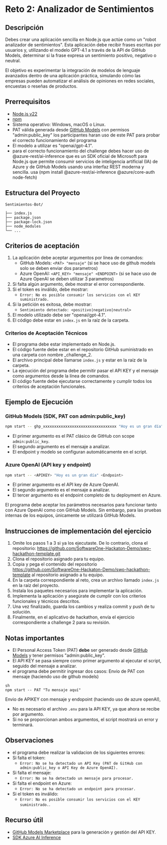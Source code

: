
# Reto 2: Analizador de Sentimientos


## Descripción

Debes crear una aplicación sencilla en Node.js que actúe como un "robot analizador de sentimientos". Esta aplicación debe recibir frases escritas por usuarios y, utilizando el modelo GPT-4.1 a través de la API de GitHub Models, determinar si la frase expresa un sentimiento positivo, negativo o neutral.

El objetivo es experimentar la integración de modelos de lenguaje avanzados dentro de una aplicación práctica, simulando cómo las empresas pueden automatizar el análisis de opiniones en redes sociales, encuestas o reseñas de productos.

## Prerrequisitos

- [Node.js v22](https://nodejs.org/en/download)
- [npm](https://docs.npmjs.com/downloading-and-installing-node-js-and-npm)
- Sistema operativo: Windows, macOS o Linux.
- PAT válida generada desde [GitHub Models](https://github.com/marketplace/models) con permisos "admin:public_key" los participantes haran uso de este PAT para probar el correcto funcionamiento del programa
- El modelo a utilizar es "openai/gpt-4.1".
- para el correcto funcionamiento del challenge debes hacer uso de @azure-rest/ai-inference que es un SDK oficial de Microsoft para Node.js que permite consumir servicios de inteligencia artificial (IA) de Azure y de GitHub Models usando una interfaz REST moderna y sencilla. usa (npm install @azure-rest/ai-inference @azure/core-auth node-fetch)

## Estructura del Proyecto

```
Sentimientos-Bot/

├── index.js
├── package.json
├── package-lock.json
├── node_modules    
└── ...
```

## Criterios de aceptación

1. La aplicación debe aceptar argumentos por línea de comandos:
   - GitHub Models: `<PAT> "mensaje"`                 (si se hace uso de github models solo se deben enviar dos parametros)
   - Azure OpenAI: `<API_KEY> "mensaje" <ENDPOINT>`   (si se hace uso de Azure OpenAI se deben utilizar 3 parametros)
2. Si falta algún argumento, debe mostrar el error correspondiente.
3. Si el token es inválido, debe mostrar:
   - `Error: No es posible consumir los servicios con el KEY suministrado.`
4. Si la petición es exitosa, debe mostrar:
   - `Sentimiento detectado: <positivo|negativo|neutral>`
5. El modelo utilizado debe ser "openai/gpt-4.1".
6. El código debe estar en `index.js` en la raíz de la carpeta.

### Criterios de Aceptación Técnicos
- El programa debe estar implementado en Node.js.
- El código fuente debe estar en el repositorio GitHub suministrado en una carpeta con nombre _challenge_2.
- El archivo principal debe llamarse `index.js` y estar en la raíz de la carpeta.
- La ejecución del programa debe permitir pasar el API KEY y el mensaje como argumentos desde la línea de comandos.
- El código fuente debe ejecutarse correctamente y cumplir todos los criterios de aceptación funcionales.

## Ejemplo de Ejecución

### GitHub Models (SDK, PAT con admin:public_key)
```sh
npm start -- ghp_xxxxxxxxxxxxxxxxxxxxxxxxxxxxxxxxx "Hoy es un gran día"
```
- El primer argumento es el PAT clásico de GitHub con scope `admin:public_key`.
- El segundo argumento es el mensaje a analizar.
- El endpoint y modelo se configuran automáticamente en el script.

### Azure OpenAI (API key y endpoint)
```sh
npm start -- <APIKEY> "Hoy es un gran día" <Endpoint>
```
- El primer argumento es el API key de Azure OpenAI.
- El segundo argumento es el mensaje a analizar.
- El tercer argumento es el endpoint completo de tu deployment en Azure.

El programa debe aceptar los parámetros necesarios para funcionar tanto con Azure OpenAI como con GitHub Models. Sin embargo, para las pruebas internas de los equipos, únicamente se utilizará GitHub Models.

## Instrucciones de implementación del ejercicio

1. Omite los pasos 1 a 3 si ya los ejecutaste. De lo contrario, clona el repositorio:
   https://github.com/SoftwareOne-Hackaton-Demo/swo-hackathon-template.git
2. Clona el repositorio asignado para tu equipo.
3. Copia y pega el contenido del repositorio https://github.com/SoftwareOne-Hackaton-Demo/swo-hackathon-template al repositorio asignado a tu equipo.
4. En la carpeta correspondiente al reto, crea un archivo llamado `index.js` en la raíz del proyecto.
5. Instala los paquetes necesarios para implementar la aplicación.
6. Implementa la aplicación y asegúrate de cumplir con los criterios funcionales y técnicos descritos.
7. Una vez finalizado, guarda los cambios y realiza commit y push de tu solución.
8. Finalmente, en el aplicativo de hackathon, envía el ejercicio correspondiente a challenge 2 para su revisión.

## Notas importantes
- El Personal Access Token (PAT) **debe** ser generado desde [GitHub Models](https://github.com/marketplace/models) y tener permisos "admin:public_key".
- El API KEY se pasa siempre como primer argumento al ejecutar el script, seguido del mensaje a analizar.
- el programa debe permitir ingresar dos casos:
Envio de PAT con mensaje (haciendo uso de github models)
```
sh
npm start -- PAT "Tu mensaje aquí"
```
Envio de APIKEY con mensaje y endopoint (haciendo uso de azure openAI), 
- No es necesario el archivo `.env` para la API KEY, ya que ahora se recibe por argumento.
- Si no se proporcionan ambos argumentos, el script mostrará un error y terminará.

## Observaciones
- el programa debe realizar la validacion de los siguientes errores:
- Si falta el token:
  - `Error: No se ha detectado un API Key (PAT de GitHub con admin:public_key o API Key de Azure OpenAI).`
- Si falta el mensaje:
  - `Error: No se ha detectado un mensaje para procesar.`
- Si falta el endpoint en Azure:
  - `Error: No se ha detectado un endpoint para procesar.`
- Si el token es inválido:
  - `Error: No es posible consumir los servicios con el KEY suministrado.`.

## Recurso útil
- [GitHub Models Marketplace](https://github.com/marketplace/models) para la generación y gestión del API KEY.
- [SDK Azure AI Inference](https://www.npmjs.com/package/@azure-rest/ai-inference)